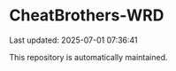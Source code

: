 # CheatBrothers-WRD

Last updated: 2025-07-01 07:36:41

This repository is automatically maintained.
